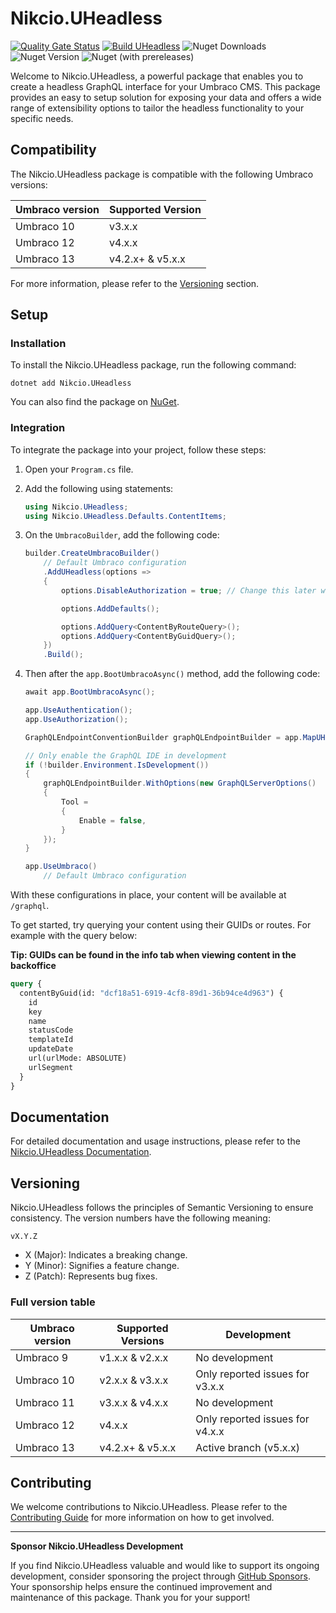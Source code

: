 # Nikcio.UHeadless

[![Quality Gate Status](https://sonarcloud.io/api/project_badges/measure?project=nikcio_Nikcio.UHeadless&metric=alert_status)](https://sonarcloud.io/summary/new_code?id=nikcio_Nikcio.UHeadless)
[![Build UHeadless](https://github.com/nikcio/Nikcio.UHeadless/actions/workflows/build.yml/badge.svg)](https://github.com/nikcio/Nikcio.UHeadless/actions/workflows/build.yml)
![Nuget Downloads](https://img.shields.io/nuget/dt/Nikcio.UHeadless?color=%230078d7&label=Nuget%20downloads&logo=Nuget)
![Nuget Version](https://img.shields.io/nuget/v/Nikcio.UHeadless?label=Stable%20version)
![Nuget (with prereleases)](https://img.shields.io/nuget/vpre/Nikcio.UHeadless?label=Prerelease%20version)

Welcome to Nikcio.UHeadless, a powerful package that enables you to create a headless GraphQL interface for your Umbraco CMS. This package provides an easy to setup solution for exposing your data and offers a wide range of extensibility options to tailor the headless functionality to your specific needs.

## Compatibility

The Nikcio.UHeadless package is compatible with the following Umbraco versions:

| Umbraco version      | Supported Version     |
|----------------------|-----------------------|
| Umbraco 10           | v3.x.x                |
| Umbraco 12           | v4.x.x                |
| Umbraco 13           | v4.2.x+ & v5.x.x      |

For more information, please refer to the [Versioning](#versioning) section.

## Setup

### Installation

To install the Nikcio.UHeadless package, run the following command:

```shell
dotnet add Nikcio.UHeadless
```

You can also find the package on [NuGet](https://www.nuget.org/packages/Nikcio.UHeadless).

### Integration

To integrate the package into your project, follow these steps:

1. Open your `Program.cs` file.
2. Add the following using statements:

    ```csharp
    using Nikcio.UHeadless;
    using Nikcio.UHeadless.Defaults.ContentItems;
    ```

3. On the `UmbracoBuilder`, add the following code:

    ```csharp
    builder.CreateUmbracoBuilder()
        // Default Umbraco configuration
        .AddUHeadless(options =>
        {
            options.DisableAuthorization = true; // Change this later when adding authentication - See documentation

            options.AddDefaults();

            options.AddQuery<ContentByRouteQuery>();
            options.AddQuery<ContentByGuidQuery>();
        })
        .Build();
    ```

4. Then after the `app.BootUmbracoAsync()` method, add the following code:

    ```csharp
    await app.BootUmbracoAsync();

    app.UseAuthentication();
    app.UseAuthorization();

    GraphQLEndpointConventionBuilder graphQLEndpointBuilder = app.MapUHeadless();

    // Only enable the GraphQL IDE in development
    if (!builder.Environment.IsDevelopment())
    {
        graphQLEndpointBuilder.WithOptions(new GraphQLServerOptions()
        {
            Tool =
            {
                Enable = false,
            }
        });
    }

    app.UseUmbraco()
        // Default Umbraco configuration
    ```

With these configurations in place, your content will be available at `/graphql`. 

To get started, try querying your content using their GUIDs or routes. For example with the query below:

__Tip: GUIDs can be found in the info tab when viewing content in the backoffice__

```graphql
query {
  contentByGuid(id: "dcf18a51-6919-4cf8-89d1-36b94ce4d963") {
    id
    key
    name
    statusCode
    templateId
    updateDate
    url(urlMode: ABSOLUTE)
    urlSegment
  }
}
```

## Documentation

For detailed documentation and usage instructions, please refer to the [Nikcio.UHeadless Documentation](https://nikcio.github.io/Nikcio.UHeadless).

## Versioning

Nikcio.UHeadless follows the principles of Semantic Versioning to ensure consistency. The version numbers have the following meaning:

```
vX.Y.Z
```

- X (Major): Indicates a breaking change.
- Y (Minor): Signifies a feature change.
- Z (Patch): Represents bug fixes.

### Full version table

| Umbraco version      | Supported Versions    | Development                           |
|----------------------|-----------------------|---------------------------------------|
| Umbraco 9            | v1.x.x & v2.x.x       | No development                        |
| Umbraco 10           | v2.x.x & v3.x.x       | Only reported issues for v3.x.x       |
| Umbraco 11           | v3.x.x & v4.x.x       | No development                        |
| Umbraco 12           | v4.x.x                | Only reported issues for v4.x.x       |
| Umbraco 13           | v4.2.x+ & v5.x.x      | Active branch (v5.x.x)                |

## Contributing

We welcome contributions to Nikcio.UHeadless. Please refer to the [Contributing Guide](CONTRIBUTING.md) for more information on how to get involved.

---

**Sponsor Nikcio.UHeadless Development**

If you find Nikcio.UHeadless valuable and would like to support its ongoing development, consider sponsoring the project through [GitHub Sponsors](https://github.com/sponsors/nikcio/). Your sponsorship helps ensure the continued improvement and maintenance of this package. Thank you for your support!
